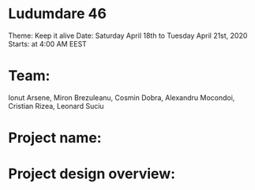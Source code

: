 # Ludumdare 46
Theme: Keep it alive
Date: Saturday April 18th to Tuesday April 21st, 2020
Starts: at 4:00 AM EEST
# Team:
Ionut Arsene,
Miron Brezuleanu,
Cosmin Dobra,
Alexandru Mocondoi,
Cristian Rizea,
Leonard Suciu
# Project name:
# Project design overview:
